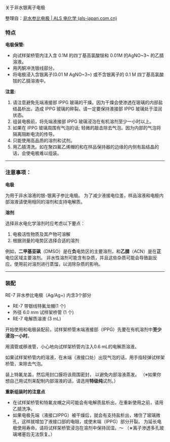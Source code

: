 关于非水银离子电极

整理自：[非水参比电极 | ALS 电化学 (als-japan.com.cn)](http://als-japan.com.cn/1389.html#defaultTab12)

### 特点

**电极保管:**

- 向试样架桥管内注入含 0.1M 的四丁基高氯酸铵和 0.01M 的AgNO~3~ 的乙腈溶液。
- 用丙酮冲洗银线部分。
- 将电极浸入含银离子(0.01 M AgNO~3~) 或不含银离子的 0.1 M 四丁基高氯酸铵的乙腈溶液中。

**注意:**

1. 请注意避免先端液接部 IPPG 玻璃的干燥。因为干燥会使渗透在玻璃的内部盐结晶析出，造成 IPPG 玻璃的碎裂。请一定要保持液接部 IPPG 玻璃处于湿润状态。
2. 组装电极前，将先端液接部 IPPG 玻璃浸泡在有机溶剂至少一小时以上。
3. 如果在 IPPG 玻璃周围有气泡的话; 轻微的敲击除去气泡。因为内部的气泡将隔离阻断电流的传导。
4. 只能使用高品质的溶剂和试剂。
5. 用乙腈清洗。如在聚四氟乙烯帽的和在样品保持器的边缘的内侧有盐结晶的话，会使电极难以组装。

------

### **注意事项：**

**电极**

为用于非水溶液的银-银离子参比电极。
为了减少液接电位差，样品溶液和电极内部溶液请使用相同的溶剂和支持电解质。

**溶剂**

选择非水电化学溶剂时应考虑以下要点：

1. 电极活性物质及其产物可溶解
2. 根据测量的电势区选择合适的溶剂

例如，**二甲基亚砜**（DMSO）是在**负**电势区的主要溶剂，和**乙腈**（ACN）是在**正**电位区域主要溶剂。
非水性溶剂可能含有杂质，并且这些杂质可能会导致副反应。使用前对溶剂进行蒸馏，以消除杂质的影响。

***

### **装配**

RE-7 非水参比电极（Ag/Ag+) 内含3个部分

- RE-7 带银线特氟龙帽(1 个)
- 外径 6.0 mm 试样架桥管 (1 个)
- RE-7 电解质溶液 (3 mL)

开始使用和电极装配前，试样架桥管末端液接部（IPPG）先要在有机溶剂中**至少浸泡一小时**。

用滴管或移液管，小心地向试样架桥管内注入0.6 mL的电解质溶液。

如果试样架桥管内的溶液，在末端（液接口处）出现气泡的话，用手指轻弹试样架桥管，来除去气泡。

装上特氟龙盖，然后用封口膜将该周围密封， 以避免内部溶液蒸发。
（※如果你想自己用试剂来配制内部溶液的话，请选用**特级纯**试剂。）

**重新组装时的注意点**

- 在试样架桥管和特氟龙帽之间可能会有电解质盐析出，在重新使用之前，请用乙腈洗净。
- 如果电极先端（液接口IPPG）被干燥后，就会有支持盐析出，堵住了玻璃微孔，这样就增加了液接口部的电阻，或使末端（IPPG）部分开裂。 为延长电极使用寿命，请将试样架桥管浸泡在溶剂中保持润湿。〜
  （∗离子渗透多孔玻璃堵塞后无法恢复。）